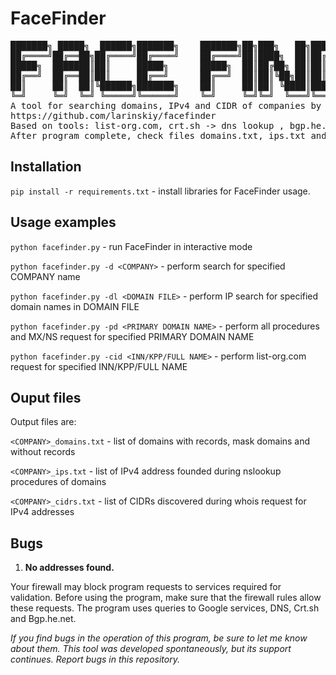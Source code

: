 # FaceFinder

<pre>
███████╗ █████╗  ██████╗███████╗    ███████╗██╗███╗   ██╗██████╗ ███████╗██████╗
██╔════╝██╔══██╗██╔════╝██╔════╝    ██╔════╝██║████╗  ██║██╔══██╗██╔════╝██╔══██╗
█████╗  ███████║██║     █████╗      █████╗  ██║██╔██╗ ██║██║  ██║█████╗  ██████╔╝
██╔══╝  ██╔══██║██║     ██╔══╝      ██╔══╝  ██║██║╚██╗██║██║  ██║██╔══╝  ██╔══██╗
██║     ██║  ██║╚██████╗███████╗    ██║     ██║██║ ╚████║██████╔╝███████╗██║  ██║
╚═╝     ╚═╝  ╚═╝ ╚═════╝╚══════╝    ╚═╝     ╚═╝╚═╝  ╚═══╝╚═════╝ ╚══════╝╚═╝  ╚═╝
A tool for searching domains, IPv4 and CIDR of companies by company name
https://github.com/larinskiy/facefinder
Based on tools: list-org.com, crt.sh -> dns lookup , bgp.he.net
After program complete, check files domains.txt, ips.txt and cidrs.txt
</pre>

## Installation

`pip install -r requirements.txt` - install libraries for FaceFinder usage.

## Usage examples

`python facefinder.py` - run FaceFinder in interactive mode

`python facefinder.py -d <COMPANY>` - perform search for specified COMPANY name

`python facefinder.py -dl <DOMAIN FILE>` - perform IP search for specified domain names in DOMAIN FILE

`python facefinder.py -pd <PRIMARY DOMAIN NAME>` - perform all procedures and MX/NS request for specified PRIMARY DOMAIN NAME

`python facefinder.py -cid <INN/KPP/FULL NAME>` - perform list-org.com request for specified INN/KPP/FULL NAME

## Ouput files

Output files are:

`<COMPANY>_domains.txt` - list of domains with records, mask domains and without records

`<COMPANY>_ips.txt` - list of IPv4 address founded during nslookup procedures of domains

`<COMPANY>_cidrs.txt` - list of CIDRs discovered during whois request for IPv4 addresses

## Bugs

1. **No addresses found.**

Your firewall may block program requests to services required for validation. Before using the program, make sure that the firewall rules allow these requests. The program uses queries to Google services, DNS, Crt.sh and Bgp.he.net.

_If you find bugs in the operation of this program, be sure to let me know about them. This tool was developed spontaneously, but its support continues. Report bugs in this repository._
